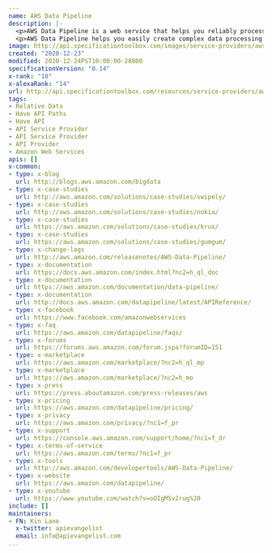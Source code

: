```yaml
---
name: AWS Data Pipeline
description: |-
  <p>AWS Data Pipeline is a web service that helps you reliably process and move data between different AWS compute and storage services, as well as on-premise data sources, at specified intervals. With AWS Data Pipeline, you can regularly access your data where it&rsquo;s stored, transform and process it at scale, and efficiently transfer the results to AWS services such as Amazon S3, Amazon RDS, Amazon DynamoDB, and Amazon EMR.</p>
  <p>AWS Data Pipeline helps you easily create complex data processing workloads that are fault tolerant, repeatable, and highly available. You don&rsquo;t have to worry about ensuring resource availability, managing inter-task dependencies, retrying transient failures or timeouts in individual tasks, or creating a failure notification system. AWS Data Pipeline also allows you to move and process data that was previously locked up in on-premise data silos.</p>
image: http://api.specificationtoolbox.com/images/service-providers/aws-data-pipeline.jpg
created: "2020-12-23"
modified: 2020-12-24PST10:00:00-28800
specificationVersion: "0.14"
x-rank: "10"
x-alexaRank: "14"
url: http://api.specificationtoolbox.com/resources/service-providers/aws-data-pipeline/
tags:
- Relative Data
- Have API Paths
- Have API
- API Service Provider
- API Service Provider
- API Provider
- Amazon Web Services
apis: []
x-common:
- type: x-blog
  url: http://blogs.aws.amazon.com/bigdata
- type: x-case-studies
  url: http://aws.amazon.com/solutions/case-studies/swipely/
- type: x-case-studies
  url: http://aws.amazon.com/solutions/case-studies/nokia/
- type: x-case-studies
  url: https://aws.amazon.com/solutions/case-studies/krux/
- type: x-case-studies
  url: https://aws.amazon.com/solutions/case-studies/gumgum/
- type: x-change-logs
  url: http://aws.amazon.com/releasenotes/AWS-Data-Pipeline/
- type: x-documentation
  url: https://docs.aws.amazon.com/index.html?nc2=h_ql_doc
- type: x-documentation
  url: https://aws.amazon.com/documentation/data-pipeline/
- type: x-documentation
  url: http://docs.aws.amazon.com/datapipeline/latest/APIReference/
- type: x-facebook
  url: https://www.facebook.com/amazonwebservices
- type: x-faq
  url: https://aws.amazon.com/datapipeline/faqs/
- type: x-forums
  url: https://forums.aws.amazon.com/forum.jspa?forumID=151
- type: x-marketplace
  url: https://aws.amazon.com/marketplace/?nc2=h_ql_mp
- type: x-marketplace
  url: https://aws.amazon.com/marketplace/?nc2=h_mo
- type: x-press
  url: https://press.aboutamazon.com/press-releases/aws
- type: x-pricing
  url: https://aws.amazon.com/datapipeline/pricing/
- type: x-privacy
  url: https://aws.amazon.com/privacy/?nc1=f_pr
- type: x-support
  url: https://console.aws.amazon.com/support/home/?nc1=f_dr
- type: x-terms-of-service
  url: https://aws.amazon.com/terms/?nc1=f_pr
- type: x-tools
  url: http://aws.amazon.com/developertools/AWS-Data-Pipeline/
- type: x-website
  url: https://aws.amazon.com/datapipeline/
- type: x-youtube
  url: https://www.youtube.com/watch?v=oOIgMSv2rug%20
include: []
maintainers:
- FN: Kin Lane
  x-twitter: apievangelist
  email: info@apievangelist.com
...
```

